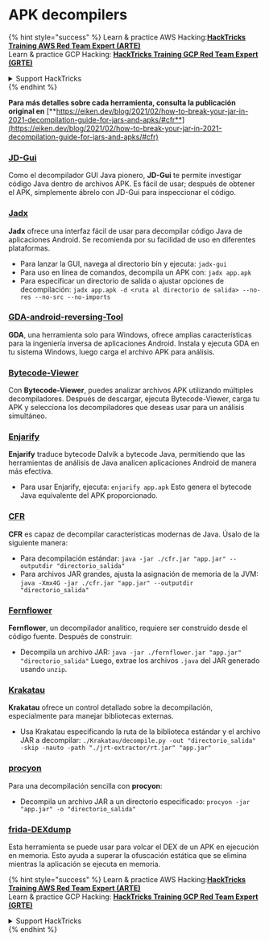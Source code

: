 # APK decompilers

{% hint style="success" %}
Learn & practice AWS Hacking:<img src="../../.gitbook/assets/arte.png" alt="" data-size="line">[**HackTricks Training AWS Red Team Expert (ARTE)**](https://training.hacktricks.xyz/courses/arte)<img src="../../.gitbook/assets/arte.png" alt="" data-size="line">\
Learn & practice GCP Hacking: <img src="../../.gitbook/assets/grte.png" alt="" data-size="line">[**HackTricks Training GCP Red Team Expert (GRTE)**<img src="../../.gitbook/assets/grte.png" alt="" data-size="line">](https://training.hacktricks.xyz/courses/grte)

<details>

<summary>Support HackTricks</summary>

* Check the [**subscription plans**](https://github.com/sponsors/carlospolop)!
* **Join the** 💬 [**Discord group**](https://discord.gg/hRep4RUj7f) or the [**telegram group**](https://t.me/peass) or **follow** us on **Twitter** 🐦 [**@hacktricks\_live**](https://twitter.com/hacktricks\_live)**.**
* **Share hacking tricks by submitting PRs to the** [**HackTricks**](https://github.com/carlospolop/hacktricks) and [**HackTricks Cloud**](https://github.com/carlospolop/hacktricks-cloud) github repos.

</details>
{% endhint %}

**Para más detalles sobre cada herramienta, consulta la publicación original en** [**https://eiken.dev/blog/2021/02/how-to-break-your-jar-in-2021-decompilation-guide-for-jars-and-apks/#cfr**](https://eiken.dev/blog/2021/02/how-to-break-your-jar-in-2021-decompilation-guide-for-jars-and-apks/#cfr)

### [JD-Gui](https://github.com/java-decompiler/jd-gui)

Como el decompilador GUI Java pionero, **JD-Gui** te permite investigar código Java dentro de archivos APK. Es fácil de usar; después de obtener el APK, simplemente ábrelo con JD-Gui para inspeccionar el código.

### [Jadx](https://github.com/skylot/jadx)

**Jadx** ofrece una interfaz fácil de usar para decompilar código Java de aplicaciones Android. Se recomienda por su facilidad de uso en diferentes plataformas.

* Para lanzar la GUI, navega al directorio bin y ejecuta: `jadx-gui`
* Para uso en línea de comandos, decompila un APK con: `jadx app.apk`
* Para especificar un directorio de salida o ajustar opciones de decompilación: `jadx app.apk -d <ruta al directorio de salida> --no-res --no-src --no-imports`

### [GDA-android-reversing-Tool](https://github.com/charles2gan/GDA-android-reversing-Tool)

**GDA**, una herramienta solo para Windows, ofrece amplias características para la ingeniería inversa de aplicaciones Android. Instala y ejecuta GDA en tu sistema Windows, luego carga el archivo APK para análisis.

### [Bytecode-Viewer](https://github.com/Konloch/bytecode-viewer/releases)

Con **Bytecode-Viewer**, puedes analizar archivos APK utilizando múltiples decompiladores. Después de descargar, ejecuta Bytecode-Viewer, carga tu APK y selecciona los decompiladores que deseas usar para un análisis simultáneo.

### [Enjarify](https://github.com/Storyyeller/enjarify)

**Enjarify** traduce bytecode Dalvik a bytecode Java, permitiendo que las herramientas de análisis de Java analicen aplicaciones Android de manera más efectiva.

* Para usar Enjarify, ejecuta: `enjarify app.apk` Esto genera el bytecode Java equivalente del APK proporcionado.

### [CFR](https://github.com/leibnitz27/cfr)

**CFR** es capaz de decompilar características modernas de Java. Úsalo de la siguiente manera:

* Para decompilación estándar: `java -jar ./cfr.jar "app.jar" --outputdir "directorio_salida"`
* Para archivos JAR grandes, ajusta la asignación de memoria de la JVM: `java -Xmx4G -jar ./cfr.jar "app.jar" --outputdir "directorio_salida"`

### [Fernflower](https://github.com/JetBrains/intellij-community/tree/master/plugins/java-decompiler/engine)

**Fernflower**, un decompilador analítico, requiere ser construido desde el código fuente. Después de construir:

* Decompila un archivo JAR: `java -jar ./fernflower.jar "app.jar" "directorio_salida"` Luego, extrae los archivos `.java` del JAR generado usando `unzip`.

### [Krakatau](https://github.com/Storyyeller/Krakatau)

**Krakatau** ofrece un control detallado sobre la decompilación, especialmente para manejar bibliotecas externas.

* Usa Krakatau especificando la ruta de la biblioteca estándar y el archivo JAR a decompilar: `./Krakatau/decompile.py -out "directorio_salida" -skip -nauto -path "./jrt-extractor/rt.jar" "app.jar"`

### [procyon](https://github.com/mstrobel/procyon)

Para una decompilación sencilla con **procyon**:

* Decompila un archivo JAR a un directorio especificado: `procyon -jar "app.jar" -o "directorio_salida"`

### [frida-DEXdump](https://github.com/hluwa/frida-dexdump)

Esta herramienta se puede usar para volcar el DEX de un APK en ejecución en memoria. Esto ayuda a superar la ofuscación estática que se elimina mientras la aplicación se ejecuta en memoria.

{% hint style="success" %}
Learn & practice AWS Hacking:<img src="../../.gitbook/assets/arte.png" alt="" data-size="line">[**HackTricks Training AWS Red Team Expert (ARTE)**](https://training.hacktricks.xyz/courses/arte)<img src="../../.gitbook/assets/arte.png" alt="" data-size="line">\
Learn & practice GCP Hacking: <img src="../../.gitbook/assets/grte.png" alt="" data-size="line">[**HackTricks Training GCP Red Team Expert (GRTE)**<img src="../../.gitbook/assets/grte.png" alt="" data-size="line">](https://training.hacktricks.xyz/courses/grte)

<details>

<summary>Support HackTricks</summary>

* Check the [**subscription plans**](https://github.com/sponsors/carlospolop)!
* **Join the** 💬 [**Discord group**](https://discord.gg/hRep4RUj7f) or the [**telegram group**](https://t.me/peass) or **follow** us on **Twitter** 🐦 [**@hacktricks\_live**](https://twitter.com/hacktricks\_live)**.**
* **Share hacking tricks by submitting PRs to the** [**HackTricks**](https://github.com/carlospolop/hacktricks) and [**HackTricks Cloud**](https://github.com/carlospolop/hacktricks-cloud) github repos.

</details>
{% endhint %}
